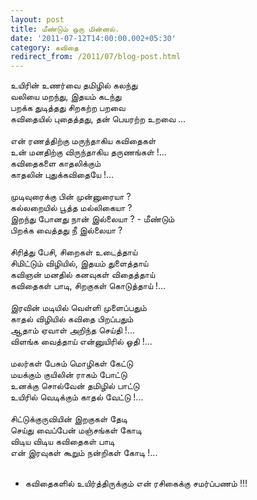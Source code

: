 ```yaml
---
layout: post
title: மீண்டும் ஒரு மின்னல்.
date: '2011-07-12T14:00:00.002+05:30'
category: கவிதை
redirect_from: /2011/07/blog-post.html
---
```


உயிரின் உணர்வை தமிழில் கலந்து<br />
வலியை மறந்து, இதயம் கடந்து<br />
பறக்க துடித்தது சிறகற்ற பறவை<br />
கவிதையில் புதைத்தது, தன் பெயரற்ற உறவை ...<br />
<br />
என் ரணத்திற்கு மருந்தாகிய கவிதைகள்<br />
உன் மனதிற்கு விருந்தாகிய தருணங்கள் !...<br />
கவிதைகளை காதலிக்கும்<br />
காதலின் புதுக்கவிதையே !...<br />
<br />
முடிவுரைக்கு பின் முன்னுரையா ?<br />
கல்லறையில் பூத்த மல்லிகையா ?<br />
இறந்து போனது நான் இல்லையா ? - மீண்டும்<br />
பிறக்க வைத்தது நீ இல்லையா ?<br />
<br />
சிரித்து பேசி, சிறைகள் உடைத்தாய்<br />
சிமிட்டும் விழியில், இதயம் துளைத்தாய்<br />
கவிஞன் மனதில் கனவுகள் விதைத்தாய்<br />
கவிதைகள் பாடி, சிறகுகள் கொடுத்தாய் !...<br />
<br />
இரவின் மடியில் வெள்ளி முளைப்பதும்<br />
காதல் விழியில் கவிதை பிறப்பதும்<br />
ஆதாம் ஏவாள் அறிந்த செய்தி !...<br />
விளங்க வைத்தாய் என்னுயிரில் ஓதி !...<br />
<br />
மலர்கள் பேசும் மொழிகள் கேட்டு<br />
மயக்கும் குயிலின் ராகம் போட்டு<br />
உனக்கு சொல்வேன் தமிழில் பாட்டு<br />
உயிரில் வெடிக்கும் காதல் வேட்டு !...<br />
<br />
சிட்டுக்குருவியின் இறகுகள் தேடி<br />
செய்து வைப்பேன் மஞ்சங்கள் கோடி<br />
விடிய விடிய கவிதைகள் பாடி<br />
என் இரவுகள் கூறும் நன்றிகள் கோடி !...<br />
<br />
 - கவிதைகளில் உயிர்த்திருக்கும் என் ரசிகைக்கு சமர்ப்பணம் !!!<br />
<br />